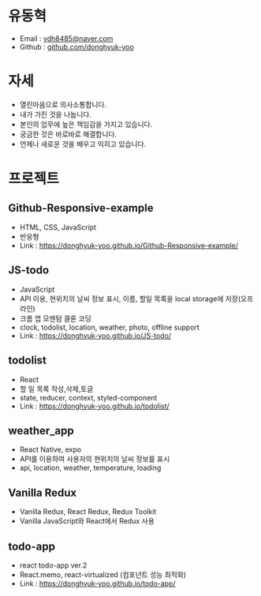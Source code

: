 # 유동혁

* Email : ydh8485@naver.com
* Github : [github.com/donghyuk-yoo](https://github.com/donghyuk-yoo)

# 자세
* 열린마음으로 의사소통합니다.
* 내가 가진 것을 나눕니다.
* 본인의 업무에 높은 책임감을 가지고 있습니다.
* 궁금한 것은 바로바로 해결합니다.
* 언제나 새로운 것을 배우고 익히고 있습니다.

# 프로젝트
## Github-Responsive-example
- HTML, CSS, JavaScript  
- 반응형 
- Link : https://donghyuk-yoo.github.io/Github-Responsive-example/

## JS-todo
- JavaScript  
- API 이용, 현위치의 날씨 정보 표시, 이름, 할일 목록을 local storage에 저장(오프라인)
- 크롬 앱 모멘텀 클론 코딩
- clock, todolist, location, weather, photo, offline support  
- Link : https://donghyuk-yoo.github.io/JS-todo/  

## todolist
- React
- 할 일 목록 작성,삭제,토글
- state, reducer, context, styled-component  
- Link : https://donghyuk-yoo.github.io/todolist/  

## weather_app
- React Native, expo  
- API를 이용하여 사용자의 현위치의 날씨 정보를 표시  
- api, location, weather, temperature, loading  

## Vanilla Redux  
- Vanilla Redux, React Redux, Redux Toolkit  
- Vanilla JavaScript와 React에서 Redux 사용

## todo-app
- react todo-app ver.2
- React.memo, react-virtualized (컴포넌트 성능 최적화)
- Link : https://donghyuk-yoo.github.io/todo-app/
